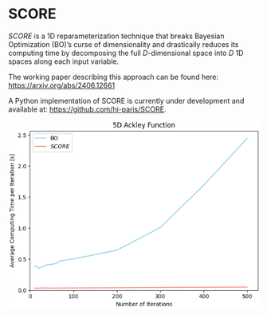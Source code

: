 # SCORE
$SCORE$ is a 1D reparameterization technique that breaks Bayesian Optimization (BO)’s curse of dimensionality and drastically reduces its computing time by decomposing the full $D$-dimensional space into $D$ 1D spaces along each input variable. 

The working paper describing this approach can be found here: https://arxiv.org/abs/2406.12661

A Python implementation of SCORE is currently under development and available at: https://github.com/hi-paris/SCORE.

<div align="center">
  
![Computing times of Bayesian Optimization and SCORE as a function of the number of iterations on the 5D Ackley function](fig/Figure_3.png)
  
<div align="left">
